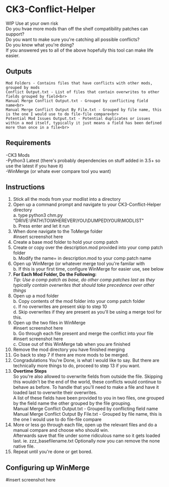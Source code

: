# CK3-Conflict-Helper
WIP Use at your own risk<br>
Do you hvae more mods than off the shelf compatibility patches can support?<br>
Do you want to make sure you're catching all possible conflicts?<br>
Do you know what you're doing?<br>
If you answered yes to all of the above hopefully this tool can make life easier.<br>
## Outputs
    Mod Folders - Contains files that have conflicts with other mods, grouped by mods
    Conflict Output.txt - List of files that contain overwrites to other fields grouped by field<br>
    Manual Merge Conflict Output.txt - Grouped by conflicting field name<br>
    Manual Merge Conflict Output By File.txt - Grouped by file name, this is the one I would use to do file-file compare<br>
    Potential Mod Issues Output.txt - Potential duplicates or issues within a mod itself, typically it just means a field has been defined more than once in a file<br>
## Requirements
-CK3 Mods<br>
-Python3 Latest (there's probably dependencies on stuff added in 3.5+ so use the latest if you have it)<br>
-WinMerge (or whate ever compare tool you want)<br>
<p></p>

## Instructions
1. Stick all the mods from your modlist into a directory<br>
2. Open up a command prompt and navigate to your CK3-Conflict-Helper directory<br>
    a. type python3 chm.py "DRIVE:\PATH\TO\WHEREVER\YOU\DUMPED\YOUR\MODLIST"<br>
    b. Press enter and let it run<br>
3. When done navigate to the ToMerge folder<br>
#insert screenshot here<br>
4. Create a base mod folder to hold your comp patch<br>
5. Create or copy over the description.mod provided into your comp patch folder<br>
    b. Modify the name= in description.mod to your comp patch name<br>
6. Open up WinMerge (or whatever merge tool you're familar with<br>
    b. If this is your first time, configure WinMerge for easier use, see below<br>
7. <b>For Each Mod Folder, Do the Following:</b><br>
<i>Tip: Use a comp patch as base, do other comp patches last as they typically contain overwrites that should take precedence over other things</i><br>
8. Open up a mod folder<br>
    b.  Copy contents of the mod folder into your comp patch folder<br>
    c. If no overwrites are present skip to step 10<br>
    d. Skip overwrites if they are present as you'll be using a merge tool for this.<br>
9. Open up the two files in WinMerge<br>
#insert screenshot here<br>
    b. Go through each file present and merge the conflict into your file<br>
        #insert screenshot here<br>
    c. Close out of this WinMerge tab when you are finished<br>
10. Remove the mod directory you have finished merging <br>
11. Go back to step 7 if there are more mods to be merged.<br>
12. Congradulations You're Done, is what I would like to say.  But there are technically more things to do, proceed to step 13 if you want.<br>
13. <b>Overtime Steps</b><br>
    So you're also allowed to overwrite fields from outside the file.  Skipping this wouldn't be the end of the world, these conflicts would continue to behave as before. To handle that you'll need to make a file and have it loaded last to overwrite their overwrites.<br>
    A list of these fields have been provided to you in two files, one grouped by the field name the other grouped by the file grouping.<br>
    Manual Merge Conflict Output.txt - Grouped by conflicting field name<br>
    Manual Merge Conflict Output By File.txt - Grouped by file name, this is the one I would use to do file-file compare<br>
15. More or less go through each file, open up the relevant files and do a manual compare and choose who should win.<br>
    Afterwards save that file under some ridiculous name so it gets loaded last. ie. zzz_basefilename.txt
    Optionally now you can remove the none native file.
17. Repeat until you're done or get bored.

## Configuring up WinMerge
#insert screenshot here<br>
